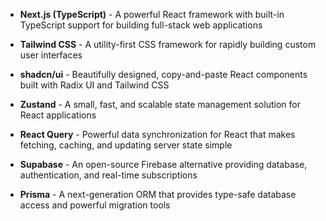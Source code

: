 <!-- *option-1 -->

- **Next.js (TypeScript)** - A powerful React framework with built-in TypeScript support for building full-stack web applications
<!-- /option-1 -->

<!-- *option-2 -->

- **Tailwind CSS** - A utility-first CSS framework for rapidly building custom user interfaces
<!-- /option-2 -->

<!-- option-3 -->

- **shadcn/ui** - Beautifully designed, copy-and-paste React components built with Radix UI and Tailwind CSS
<!-- /option-3 -->

<!-- option-4 -->

- **Zustand** - A small, fast, and scalable state management solution for React applications
<!-- /option-4 -->

<!-- option-5 -->

- **React Query** - Powerful data synchronization for React that makes fetching, caching, and updating server state simple
<!-- /option-5 -->

<!-- option-6 -->

- **Supabase** - An open-source Firebase alternative providing database, authentication, and real-time subscriptions
<!-- /option-6 -->

<!-- option-7 -->

- **Prisma** - A next-generation ORM that provides type-safe database access and powerful migration tools
<!-- /option-7 -->
